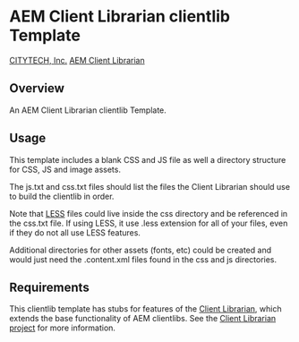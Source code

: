 AEM Client Librarian clientlib Template
=======================================

[CITYTECH, Inc.](http://www.citytechinc.com/)
[AEM Client Librarian](https://github.com/Citytechinc/client-librarian)

Overview
-------

An AEM Client Librarian clientlib Template.

Usage
-----

This template includes a blank CSS and JS file as well a directory structure for CSS, JS and image assets.

The js.txt and css.txt files should list the files the Client Librarian should use to build the clientlib in order.

Note that [LESS](http://lesscss.org/) files could live inside the css directory and be referenced in the css.txt file. If using LESS, it use .less extension for all of your files, even if they do not all use LESS features.

Additional directories for other assets (fonts, etc) could be created and would just need the .content.xml files found in the css and js directories.

Requirements
------------

This clientlib template has stubs for features of the [Client Librarian](https://github.com/Citytechinc/client-librarian), which extends the base functionality of AEM clientlibs. See the [Client Librarian project](https://github.com/Citytechinc/client-librarian) for more information.
